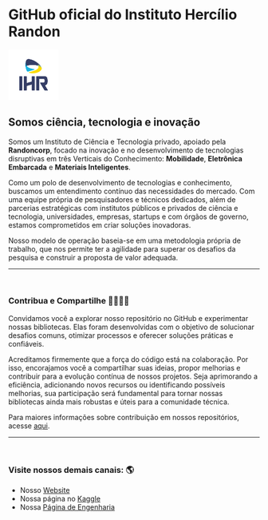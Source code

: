 # GitHub oficial do Instituto Hercílio Randon

<img src="assets/IHR-POSITIVE-VERTICAL.png" alt="IHR" style="width:20%; height:auto">

## Somos ciência, tecnologia e inovação

Somos um Instituto de Ciência e Tecnologia privado, apoiado pela **Randoncorp**, focado na inovação e no desenvolvimento de tecnologias disruptivas em três Verticais do Conhecimento: **Mobilidade**, **Eletrônica Embarcada** e **Materiais Inteligentes**.

Como um polo de desenvolvimento de tecnologias e conhecimento, buscamos um entendimento contínuo das necessidades do mercado. Com uma equipe própria de pesquisadores e técnicos dedicados, além de parcerias estratégicas com institutos públicos e privados de ciência e tecnologia, universidades, empresas, startups e com órgãos de governo, estamos comprometidos em criar soluções inovadoras.

Nosso modelo de operação baseia-se em uma metodologia própria de trabalho, que nos permite ter a agilidade para superar os desafios da pesquisa e construir a proposta de valor adequada.

<hr><br>

### Contribua e Compartilhe 🫱🏾‍🫲🏼

Convidamos você a explorar nosso repositório no GitHub e experimentar nossas bibliotecas. Elas foram desenvolvidas com o objetivo de solucionar desafios comuns, otimizar processos e oferecer soluções práticas e confiáveis.

Acreditamos firmemente que a força do código está na colaboração. Por isso, encorajamos você a compartilhar suas ideias, propor melhorias e contribuir para a evolução contínua de nossos projetos. Seja aprimorando a eficiência, adicionando novos recursos ou identificando possíveis melhorias, sua participação será fundamental para tornar nossas bibliotecas ainda mais robustas e úteis para a comunidade técnica.

Para maiores informações sobre contribuição em nossos repositórios, acesse [aqui](link-a-ser-definido).

<hr><br>

### Visite nossos demais canais: 🌎
- Nosso [Website](https://ihr.tec.br/)
- Nossa página no [Kaggle](https://www.kaggle.com/organizations/instituto-herclio-randon)
- Nossa [Página de Engenharia](link)






